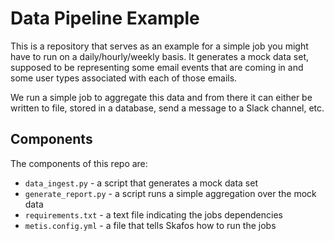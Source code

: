 # Data Pipeline Example
This is a repository that serves as an example for a simple job you might have to run on a daily/hourly/weekly basis. It generates a mock data set, supposed to be representing some email events that are coming in and some user types associated with each of those emails.

We run a simple job to aggregate this data and from there it can either be written to file, stored in a database, send a message to a Slack channel, etc.

## Components
The components of this repo are:
- `data_ingest.py` - a script that generates a mock data set
- `generate_report.py` - a script runs a simple aggregation over the mock data
- `requirements.txt` - a text file indicating the jobs dependencies
- `metis.config.yml` - a file that tells Skafos how to run the jobs
